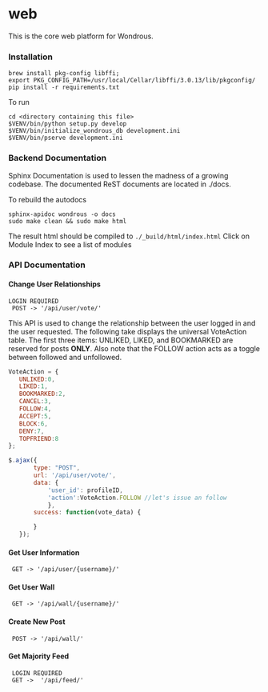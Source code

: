 # web
This is the core web platform for Wondrous.


### Installation
```
brew install pkg-config libffi;
export PKG_CONFIG_PATH=/usr/local/Cellar/libffi/3.0.13/lib/pkgconfig/
pip install -r requirements.txt
```
To run
```
cd <directory containing this file>
$VENV/bin/python setup.py develop
$VENV/bin/initialize_wondrous_db development.ini
$VENV/bin/pserve development.ini
```

### Backend Documentation
Sphinx Documentation is used to lessen the madness of a growing codebase. The documented ReST documents are located in ./docs.

To rebuild the autodocs
```
sphinx-apidoc wondrous -o docs
sudo make clean && sudo make html
```

The result html should be compiled to ```./_build/html/index.html```
Click on Module Index to see a list of modules

### API Documentation

#### Change User Relationships
```
LOGIN REQUIRED
 POST -> '/api/user/vote/'
 ```
 This API is used to change the relationship between the user logged in and the user requested. The following take displays the universal VoteAction table. The first three items: UNLIKED, LIKED, and BOOKMARKED are reserved for posts **ONLY**. Also note that the FOLLOW action acts as a toggle between followed and unfollowed.  
 ```javascript
 VoteAction = {
    UNLIKED:0,
    LIKED:1,
    BOOKMARKED:2,
    CANCEL:3,
    FOLLOW:4,
    ACCEPT:5,
    BLOCK:6,
    DENY:7,
    TOPFRIEND:8
};

 $.ajax({
        type: "POST",
        url: '/api/user/vote/',
        data: {
            'user_id': profileID,
            'action':VoteAction.FOLLOW //let's issue an follow
            },
        success: function(vote_data) {

        }
    });
```

#### Get User Information

```
 GET -> '/api/user/{username}/'
```

#### Get User Wall
```
 GET -> '/api/wall/{username}/'
 ```
#### Create New Post
```
 POST -> '/api/wall/'
 ```

#### Get Majority Feed
```
 LOGIN REQUIRED
 GET ->  '/api/feed/'
 ```
